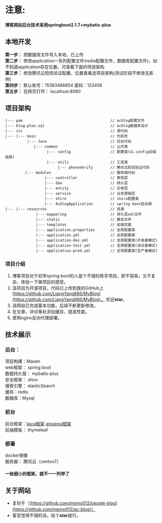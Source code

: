 
# 注意:
#### 博客网站后台技术采用**springboot2.1.7+mybatis-plus**

## 本地开发  
**第一步：** 把数据库文件导入本地，已上传  
**第二步：** 修改application一系列配置文件(redis配置文件，数据库配置文件)，如不知道application存在位置，可查看下面的项目架构  
**第三步：** 修改腾讯云短信验证配置，位置查看选项目架构(测试阶段不修改无影响)  
**第四步：** 默认账号：15383466854  密码：123456  
**第五步：** 在网页打开： localhost:8080  
## 项目架构
```
|--- pom                                        // acblog配置文件
|--- blog-plus.sql                              // acblog数据库设计
|--- src                                        // 源代码
|--- |--- main                                  // 代码页
          |--- Java                             // 后台代码
             |--- common                        // 公共类
                   |--- config                  // 配置类(以.config后缀结尾)
                   |--- utils                   // 工具类
                        |--- phoneVerify        // 腾讯云短信验证代码
         |--- modules                           // 服务端代码
                  |--- controller               // 表现层
                  |--- dao                      // 持久层
                  |--- entity                   // 实体层
                  |--- service                  // 业务逻辑层
                  |--- shiro                    // shiro配置类
                  |--- AcblogApplication        // spring boot启动类
|--- |--- resources                             // 资源
              |--- mappering                    // 持久层xml文件
              |--- static                       // 静态文件
              |--- templates                    // 前端页面
              |--- application.properties       // 全局配置类
              |--- application.yml              // 全局配置类
              |--- application-dev.yml          // 全局配置类(开发者模式)
              |--- application-test.yml         // 全局配置类(测试者模式)
              |--- application-prod.yml         // 全局配置类(生产者模式)
```
### 项目介绍
1. 博客项目对于初学spring boot的人是个不错的练手项目，即不容易，又不复杂，体验一下做项目的感受。  
2. 该项目为开源项目，代码已上传到我的GitHub上[https://github.com/LiangYang666/MyBlog](https://github.com/LiangYang666/MyBlog)，  欢迎**star**。  
3. 该网站已完成基本功能，后续不断更新修改。  
4. 在文章，评论等处添加缓存，提高性能。  
4. 使用nginx反向代理部署。  
## 技术展示
### 后台：
项目构建：Maven  
web框架： spring boot  
数据持久层： mybatis-plus  
安全框架： shiro  
搜索引擎： elasticSearch  
缓存：redis  
数据库：Mysql  
### 前台
前台框架：[layui框架](https://www.layui.com/ "layui框架") [amazeui框架](https://amazeui.clouddeep.cn/ "amazeui框架")  
前端模板： thymeleaf  
### 部署
docker镜像  
服务器： 腾讯云（centos7）  

#### 一些细小的框架，就不一一列举了

## 关于网站
- 复刻于（[https://github.com/memo012/people-blog](https://github.com/memo012/ac-blog)）
- 客官觉得不错的话，给个**star**就行。

